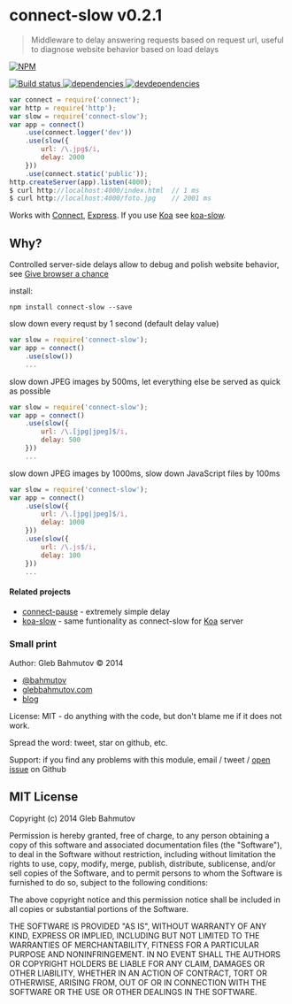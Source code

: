 # connect-slow v0.2.1

> Middleware to delay answering requests based on request url, useful to diagnose website behavior based on load delays

[![NPM][connect-slow-icon] ][connect-slow-url]

[![Build status][connect-slow-ci-image] ][connect-slow-ci-url]
[![dependencies][connect-slow-dependencies-image] ][connect-slow-dependencies-url]
[![devdependencies][connect-slow-devdependencies-image] ][connect-slow-devdependencies-url]

[connect-slow-icon]: https://nodei.co/npm/connect-slow.png?downloads=true
[connect-slow-url]: https://npmjs.org/package/connect-slow
[connect-slow-ci-image]: https://travis-ci.org/bahmutov/connect-slow.png?branch=master
[connect-slow-ci-url]: https://travis-ci.org/bahmutov/connect-slow
[connect-slow-dependencies-image]: https://david-dm.org/bahmutov/connect-slow.png
[connect-slow-dependencies-url]: https://david-dm.org/bahmutov/connect-slow
[connect-slow-devdependencies-image]: https://david-dm.org/bahmutov/connect-slow/dev-status.png
[connect-slow-devdependencies-url]: https://david-dm.org/bahmutov/connect-slow#info=devDependencies



```js
var connect = require('connect');
var http = require('http');
var slow = require('connect-slow');
var app = connect()
    .use(connect.logger('dev'))
    .use(slow({
        url: /\.jpg$/i,
        delay: 2000
    }))
    .use(connect.static('public'));
http.createServer(app).listen(4000);
$ curl http://localhost:4000/index.html  // 1 ms
$ curl http://localhost:4000/foto.jpg    // 2001 ms
```

Works with [Connect](http://www.senchalabs.org/connect/),
[Express](http://expressjs.com/). If you use [Koa](http://koajs.com/)
see [koa-slow](https://github.com/bahmutov/koa-slow).


## Why?

Controlled server-side delays allow to debug and polish
website behavior, see
[Give browser a chance](http://bahmutov.calepin.co/give-browser-a-chance.html)

install:

```
npm install connect-slow --save
```

slow down every requst by 1 second (default delay value)

```js
var slow = require('connect-slow');
var app = connect()
    .use(slow())
    ...
```
slow down JPEG images by 500ms,
let everything else be served as quick as possible

```js
var slow = require('connect-slow');
var app = connect()
    .use(slow({
        url: /\.[jpg|jpeg]$/i,
        delay: 500
    }))
    ...
```

slow down JPEG images by 1000ms, slow down JavaScript files by 100ms

```js
var slow = require('connect-slow');
var app = connect()
    .use(slow({
        url: /\.[jpg|jpeg]$/i,
        delay: 1000
    }))
    .use(slow({
        url: /\.js$/i,
        delay: 100
    }))
    ...
```

#### Related projects

* [connect-pause](https://github.com/flesler/connect-pause) - extremely simple
delay
* [koa-slow](https://github.com/bahmutov/koa-slow) - same funtionality as
connect-slow for [Koa](http://koajs.com/) server


### Small print

Author: Gleb Bahmutov &copy; 2014

* [@bahmutov](https://twitter.com/bahmutov)
* [glebbahmutov.com](http://glebbahmutov.com)
* [blog](http://bahmutov.calepin.co/)

License: MIT - do anything with the code, but don't blame me if it does not work.

Spread the word: tweet, star on github, etc.

Support: if you find any problems with this module, email / tweet /
[open issue](https://github.com/bahmutov/connect-slow/issues) on Github



## MIT License

Copyright (c) 2014 Gleb Bahmutov

Permission is hereby granted, free of charge, to any person
obtaining a copy of this software and associated documentation
files (the "Software"), to deal in the Software without
restriction, including without limitation the rights to use,
copy, modify, merge, publish, distribute, sublicense, and/or sell
copies of the Software, and to permit persons to whom the
Software is furnished to do so, subject to the following
conditions:

The above copyright notice and this permission notice shall be
included in all copies or substantial portions of the Software.

THE SOFTWARE IS PROVIDED "AS IS", WITHOUT WARRANTY OF ANY KIND,
EXPRESS OR IMPLIED, INCLUDING BUT NOT LIMITED TO THE WARRANTIES
OF MERCHANTABILITY, FITNESS FOR A PARTICULAR PURPOSE AND
NONINFRINGEMENT. IN NO EVENT SHALL THE AUTHORS OR COPYRIGHT
HOLDERS BE LIABLE FOR ANY CLAIM, DAMAGES OR OTHER LIABILITY,
WHETHER IN AN ACTION OF CONTRACT, TORT OR OTHERWISE, ARISING
FROM, OUT OF OR IN CONNECTION WITH THE SOFTWARE OR THE USE OR
OTHER DEALINGS IN THE SOFTWARE.



